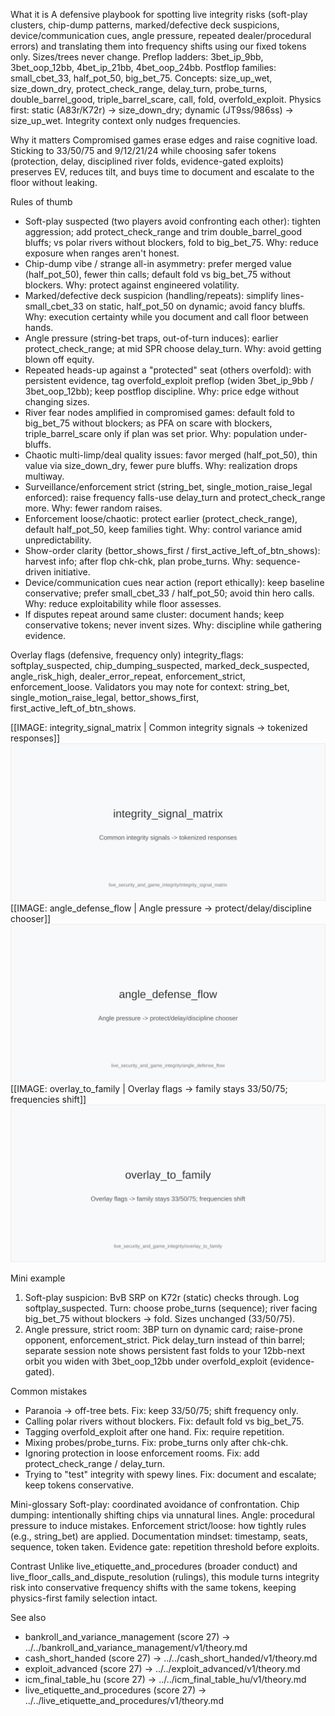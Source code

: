 What it is
A defensive playbook for spotting live integrity risks (soft-play clusters, chip-dump patterns, marked/defective deck suspicions, device/communication cues, angle pressure, repeated dealer/procedural errors) and translating them into frequency shifts using our fixed tokens only. Sizes/trees never change. Preflop ladders: 3bet_ip_9bb, 3bet_oop_12bb, 4bet_ip_21bb, 4bet_oop_24bb. Postflop families: small_cbet_33, half_pot_50, big_bet_75. Concepts: size_up_wet, size_down_dry, protect_check_range, delay_turn, probe_turns, double_barrel_good, triple_barrel_scare, call, fold, overfold_exploit. Physics first: static (A83r/K72r) → size_down_dry; dynamic (JT9ss/986ss) → size_up_wet. Integrity context only nudges frequencies.

Why it matters
Compromised games erase edges and raise cognitive load. Sticking to 33/50/75 and 9/12/21/24 while choosing safer tokens (protection, delay, disciplined river folds, evidence-gated exploits) preserves EV, reduces tilt, and buys time to document and escalate to the floor without leaking.

Rules of thumb
- Soft-play suspected (two players avoid confronting each other): tighten aggression; add protect_check_range and trim double_barrel_good bluffs; vs polar rivers without blockers, fold to big_bet_75. Why: reduce exposure when ranges aren't honest.
- Chip-dump vibe / strange all-in asymmetry: prefer merged value (half_pot_50), fewer thin calls; default fold vs big_bet_75 without blockers. Why: protect against engineered volatility.
- Marked/defective deck suspicion (handling/repeats): simplify lines-small_cbet_33 on static, half_pot_50 on dynamic; avoid fancy bluffs. Why: execution certainty while you document and call floor between hands.
- Angle pressure (string-bet traps, out-of-turn induces): earlier protect_check_range; at mid SPR choose delay_turn. Why: avoid getting blown off equity.
- Repeated heads-up against a "protected" seat (others overfold): with persistent evidence, tag overfold_exploit preflop (widen 3bet_ip_9bb / 3bet_oop_12bb); keep postflop discipline. Why: price edge without changing sizes.
- River fear nodes amplified in compromised games: default fold to big_bet_75 without blockers; as PFA on scare with blockers, triple_barrel_scare only if plan was set prior. Why: population under-bluffs.
- Chaotic multi-limp/deal quality issues: favor merged (half_pot_50), thin value via size_down_dry, fewer pure bluffs. Why: realization drops multiway.
- Surveillance/enforcement strict (string_bet, single_motion_raise_legal enforced): raise frequency falls-use delay_turn and protect_check_range more. Why: fewer random raises.
- Enforcement loose/chaotic: protect earlier (protect_check_range), default half_pot_50, keep families tight. Why: control variance amid unpredictability.
- Show-order clarity (bettor_shows_first / first_active_left_of_btn_shows): harvest info; after flop chk-chk, plan probe_turns. Why: sequence-driven initiative.
- Device/communication cues near action (report ethically): keep baseline conservative; prefer small_cbet_33 / half_pot_50; avoid thin hero calls. Why: reduce exploitability while floor assesses.
- If disputes repeat around same cluster: document hands; keep conservative tokens; never invent sizes. Why: discipline while gathering evidence.

Overlay flags (defensive, frequency only)
integrity_flags: softplay_suspected, chip_dumping_suspected, marked_deck_suspected, angle_risk_high, dealer_error_repeat, enforcement_strict, enforcement_loose.
Validators you may note for context: string_bet, single_motion_raise_legal, bettor_shows_first, first_active_left_of_btn_shows.

[[IMAGE: integrity_signal_matrix | Common integrity signals -> tokenized responses]]
![Common integrity signals -> tokenized responses](images/integrity_signal_matrix.svg)
[[IMAGE: angle_defense_flow | Angle pressure -> protect/delay/discipline chooser]]
![Angle pressure -> protect/delay/discipline chooser](images/angle_defense_flow.svg)
[[IMAGE: overlay_to_family | Overlay flags -> family stays 33/50/75; frequencies shift]]
![Overlay flags -> family stays 33/50/75; frequencies shift](images/overlay_to_family.svg)

Mini example
1) Soft-play suspicion: BvB SRP on K72r (static) checks through. Log softplay_suspected. Turn: choose probe_turns (sequence); river facing big_bet_75 without blockers → fold. Sizes unchanged (33/50/75).
2) Angle pressure, strict room: 3BP turn on dynamic card; raise-prone opponent, enforcement_strict. Pick delay_turn instead of thin barrel; separate session note shows persistent fast folds to your 12bb-next orbit you widen with 3bet_oop_12bb under overfold_exploit (evidence-gated).

Common mistakes
- Paranoia → off-tree bets. Fix: keep 33/50/75; shift frequency only.
- Calling polar rivers without blockers. Fix: default fold vs big_bet_75.
- Tagging overfold_exploit after one hand. Fix: require repetition.
- Mixing probes/probe_turns. Fix: probe_turns only after chk-chk.
- Ignoring protection in loose enforcement rooms. Fix: add protect_check_range / delay_turn.
- Trying to "test" integrity with spewy lines. Fix: document and escalate; keep tokens conservative.

Mini-glossary
Soft-play: coordinated avoidance of confrontation.
Chip dumping: intentionally shifting chips via unnatural lines.
Angle: procedural pressure to induce mistakes.
Enforcement strict/loose: how tightly rules (e.g., string_bet) are applied.
Documentation mindset: timestamp, seats, sequence, token taken.
Evidence gate: repetition threshold before exploits.

Contrast
Unlike live_etiquette_and_procedures (broader conduct) and live_floor_calls_and_dispute_resolution (rulings), this module turns integrity risk into conservative frequency shifts with the same tokens, keeping physics-first family selection intact.

See also
- bankroll_and_variance_management (score 27) → ../../bankroll_and_variance_management/v1/theory.md
- cash_short_handed (score 27) → ../../cash_short_handed/v1/theory.md
- exploit_advanced (score 27) → ../../exploit_advanced/v1/theory.md
- icm_final_table_hu (score 27) → ../../icm_final_table_hu/v1/theory.md
- live_etiquette_and_procedures (score 27) → ../../live_etiquette_and_procedures/v1/theory.md